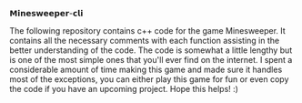 𝗠𝗶𝗻𝗲𝘀𝘄𝗲𝗲𝗽𝗲𝗿-𝗰𝗹𝗶

The following repository contains c++ code for the game Minesweeper. It contains all the necessary comments with each function assisting in the better understanding of the code. The code is somewhat a little lengthy but is one of the most simple ones that you'll ever find on the internet. I spent a considerable amount of time making this game and made sure it handles most of the exceptions, you can either play this game for fun or even copy the code if you have an upcoming project.
Hope this helps! :)
